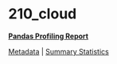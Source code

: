 # 210_cloud

[**Pandas Profiling Report**](https://epistasislab.github.io/penn-ml-benchmarks/profile/210_cloud.html)

[Metadata](metadata.yaml) | [Summary Statistics](summary_stats.csv)

